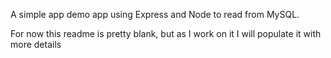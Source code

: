 A simple app demo app using Express and Node to read from MySQL.

For now this readme is pretty blank, but as I work on it I will populate it with more details